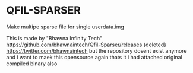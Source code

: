# QFIL-SPARSER

Make multipe sparse file for single userdata.img

This is made by "Bhawna Infinity Tech" https://github.com/bhawnaintech/Qfil-Sparser/releases {deleted} https://twitter.com/bhawnaintech but the repository dosent exist anymore and i want to maek this opensource again thats it i had attached original compiled binary also
